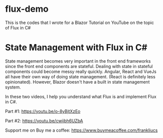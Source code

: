 # flux-demo
This is the codes that I wrote for a Blazor Tutorial on YouTube on the topic of Flux in C#

# State Management with Flux in C# 
State management becomes very important in the front end frameworks since the front end components are stateful. Dealing with state in stateful components could become messy really quickly. Angular, React and VueJs all have their own way of doing state management. (React is definitely less opinionated). However, Blazor doesn't have a built in state management system.

In these two videos, I help you understand what Flux is and implement Flux in C#.

Part #1: https://youtu.be/o-8yBjtXzEo

Part #2: https://youtu.be/cwijbh6UZbA

Support me on Buy me a coffee:
https://www.buymeacoffee.com/frankliucs

